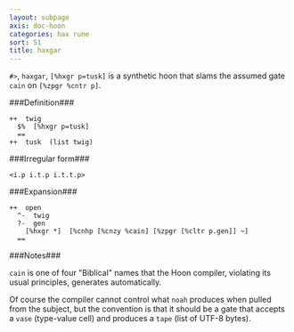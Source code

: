 ```yaml
---
layout: subpage
axis: doc-hoon
categories: hax rune
sort: 51
title: haxgar
---
```




`#>`, `haxgar`, `[%hxgr p=tusk]` is a synthetic hoon that
slams the assumed gate `cain` on `[%zpgr %cntr p]`.

###Definition###

    ++  twig  
      $%  [%hxgr p=tusk]
      ==
    ++  tusk  (list twig) 

###Irregular form###

    <i.p i.t.p i.t.t.p>

###Expansion###
    
    ++  open
      ^-  twig
      ?-  gen
        [%hxgr *]  [%cnhp [%cnzy %cain] [%zpgr [%cltr p.gen]] ~]
      ==

###Notes###

`cain` is one of four "Biblical" names that the Hoon compiler,
violating its usual principles, generates automatically.

Of course the compiler cannot control what `noah` produces when
pulled from the subject, but the convention is that it should be
a gate that accepts a `vase` (type-value cell) and produces a 
`tape` (list of UTF-8 bytes).
